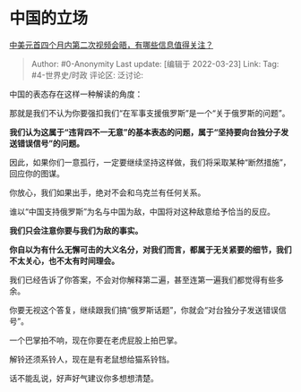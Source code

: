 # 中国的立场
[中美元首四个月内第二次视频会晤，有哪些信息值得关注？](https://www.zhihu.com/question/522745341/answer/2402241425)

> Author: #0-Anonymity
> Last update: [编辑于 2022-03-23]
> Link:
> Tag: #4-世界史/时政
> 评论区:
> 泛讨论:

中国的表态存在这样一种解读的角度：

那就是我们不认为你要强扣我们“在军事支援俄罗斯”是一个“关于俄罗斯的问题”。

**我们认为这属于“违背四不一无意”的基本表态的问题，属于“坚持要向台独分子发送错误信号”的问题。**

因此，如果你们一意孤行，一定要继续坚持这样做，我们将采取某种“断然措施”，回应你的图谋。

你放心，我们如果出手，绝对不会和乌克兰有任何关系。

谁以“中国支持俄罗斯”为名与中国为敌，中国将对这种敌意给予恰当的反应。

**我们只会注意你要与我们为敌的事实。**

**你自以为有什么无懈可击的大义名分，对我们而言，都属于无关紧要的细节，我们不太关心，也不太有时间理会。**

我们已经告诉了你答案，不会对你解释第二遍，甚至连第一遍我们都觉得有些多余。

你要无视这个答复，继续跟我们搞“俄罗斯话题”，你就会“对台独分子发送错误信号”。

一个巴掌拍不响，现在你要在老虎屁股上拍巴掌。

解铃还须系铃人，现在是有老鼠想给猫系铃铛。

话不能乱说，好声好气建议你多想想清楚。
